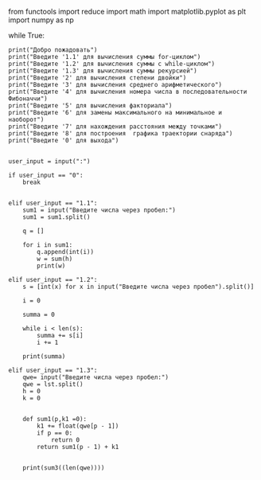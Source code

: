 from functools import reduce
import math
import matplotlib.pyplot as plt
import numpy as np



 while True:

    print("Добро пожадовать")
    print("Введите '1.1' для вычисления суммы for-циклом")
    print("Введите '1.2' для вычисления суммы с while-циклом")
    print("Введите '1.3' для вычисления суммы рекурсией")
    print("Введите '2' для вычисления степени двойки")
    print("Введите '3' для вычисления cреднего арифметического")
    print("Введите '4' для вычисления номера числа в последовательности Фибоначчи")
    print("Введите '5' для вычисления факториала")
    print("Введите '6' для замены максимального на минимальное и наоборот")
    print("Введите '7' для нахождения расстояния между точками")
    print("Введите '8' для построения  графика траектории снаряда")
    print("Введите '0' для выхода")


    user_input = input(":")

    if user_input == "0":
        break


    elif user_input == "1.1":
        sum1 = input("Введите числа через пробел:")
        sum1 = sum1.split()
        
        q = []
        
        for i in sum1:
            q.append(int(i))
            w = sum(h)
            print(w)

    elif user_input == "1.2":
        s = [int(x) for x in input("Введите числа через пробел").split()]

        i = 0

        summa = 0

        while i < len(s):
            summa += s[i]
            i += 1

        print(summa)

    elif user_input == "1.3":
        qwe= input("Введите числа через пробел:")
        qwe = lst.split()
        h = 0
        k = 0


        def sum1(p,k1 =0):
            k1 += float(qwe[p - 1])
            if p == 0:
                return 0
            return sum1(p - 1) + k1


        print(sum3((len(qwe))))
        
        
